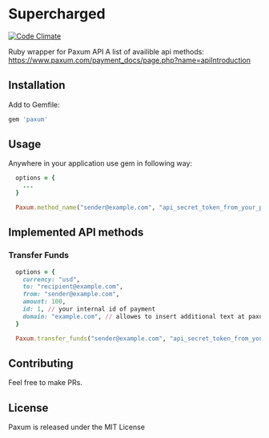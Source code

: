 # Supercharged

[![Code Climate](https://codeclimate.com/github/Mehonoshin/paxum.png)](https://codeclimate.com/github/Mehonoshin/paxum)

Ruby wrapper for Paxum API
A list of availible api methods: https://www.paxum.com/payment_docs/page.php?name=apiIntroduction

## Installation

Add to Gemfile:

```ruby
gem 'paxum'
```
## Usage

Anywhere in your application use gem in following way:

```ruby
  options = {
    ...
  }

  Paxum.method_name("sender@example.com", "api_secret_token_from_your_paxum_profile_page", options)

```

## Implemented API methods

### Transfer Funds
```ruby
  options = {
    currency: "usd",
    to: "recipient@example.com",
    from: "sender@example.com",
    amount: 100,
    id: 1, // your internal id of payment
    domain: "example.com", // allowes to insert additional text at paxum transaction description field
  }

  Paxum.transfer_funds("sender@example.com", "api_secret_token_from_your_paxum_profile_page", options)
```

## Contributing

Feel free to make PRs.

## License

Paxum is released under the MIT License
